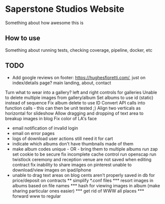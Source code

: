 # Saperstone Studios Website
Something about how awesome this is
## How to use
Something about running tests, checking coverage, pipeline, docker, etc
## TODO
* Add google reviews on footer: https://hughesfioretti.com/, just on index/details page? main landing, about, contact

Turn what to wear into a gallery?
left and right controls for galleries
Unable to delete multiple images from gallery/album
Set albums to use id (static) instead of sequence
Fix album delete to use ID
Convert API calls into function calls - this can then be unit tested ;)
Align two verticals as horizontal for slideshow
Allow dragging and dropping of text area to breakup images in blog
Fix color of LA's face
* email notification of invalid login
* email on error pages
* logs of download user actions
	still need it for cart
* indicate which albums don't have thumbnails made of them
* make album codes unique - OR - bring them to multiple albums
run zap
	set cookie to be secure
	fix incomplete cache control
run openscap
run twistlock
ceremony and reception venue are not saved when editing contract
fix inability to share images on pinterest
unable to download/view images on ipad/iphone
* unable to drag text areas on blog
cents aren't properly saved in db for price/deposit on contracts
** simplify *.conf files
*** resort images in albums based on file names
*** hash for viewing images in album (make sharing particular ones easier)
*** get rid of WWW all places
*** forward www to regular
